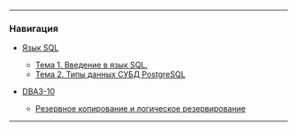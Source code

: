 ***
### Навигация

- <a href="https://github.com/v1adt3r/SQL/tree/main/%D0%AF%D0%B7%D1%8B%D0%BA%20SQL">Язык SQL</a>
  - <a href="https://github.com/v1adt3r/SQL/tree/main/%D0%AF%D0%B7%D1%8B%D0%BA%20SQL/%D0%A2%D0%B5%D0%BC%D0%B0%201.%20%D0%92%D0%B2%D0%B5%D0%B4%D0%B5%D0%BD%D0%B8%D0%B5%20%D0%B2%20%D1%8F%D0%B7%D1%8B%D0%BA%20SQL.">Тема 1. Введение в язык SQL.</a>
  - <a href="https://github.com/v1adt3r/SQL/tree/main/%D0%AF%D0%B7%D1%8B%D0%BA%20SQL/%D0%A2%D0%B5%D0%BC%D0%B0%202.%20%D0%A2%D0%B8%D0%BF%D1%8B%20%D0%B4%D0%B0%D0%BD%D0%BD%D1%8B%D1%85%20%D0%A1%D0%A3%D0%91%D0%94%20PostgreSQL">Тема 2. Типы данных СУБД PostgreSQL</a>
    

- <a href="https://github.com/v1adt3r/SQL/tree/main/DBA3-10">DBA3-10</a>
  - <a href="https://github.com/v1adt3r/SQL/tree/main/DBA3-10/LogicalRedundancy">Резервное копирование и логическое резервирование</a>

***
